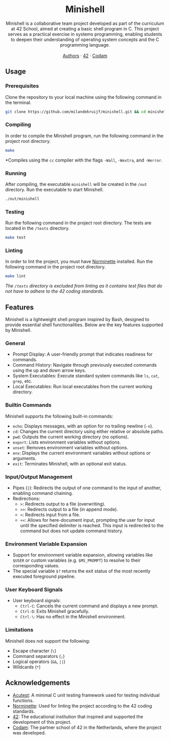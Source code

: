 <h1 align="center"><strong>Minishell</strong></h1>
<div align="center">Minishell is a collaborative team project developed as part of the curriculum at 42 School, aimed at creating a basic shell program in C. This project serves as a practical exercise in systems programming, enabling students to deepen their understanding of operating system concepts and the C programming language.</div>
<br />
<div align="center">
  <a href="AUTHORS.md">Authors</a>
  <span>·</span>
  <a href="https://42.fr">42</a>
  <span>·</span>
  <a href="https://www.codam.nl">Codam</a>
</div>

## Usage

### Prerequisites

Clone the repository to your local machine using the following command in the terminal.

```sh
git clone https://github.com/milandekruijf/minishell.git && cd minishell
```

### Compiling

In order to compile the Minishell program, run the following command in the project root directory.

```sh
make
```

*Compiles using the `cc` compiler with the flags `-Wall`, `-Wextra`, and `-Werror`.

### Running

After compiling, the executable `minishell` will be created in the `/out` directory. Run the executable to start Minishell.

```sh
./out/minishell
```

### Testing

Run the following command in the project root directory.
The tests are located in the `/tests` directory.

```sh
make test
```

### Linting

In order to lint the project, you must have [Norminette](https://github.com/42School/norminette) installed. Run the following command in the project root directory.

```sh
make lint
```

*The `/tests` directory is excluded from linting as it contains test files that do not have to adhere to the 42 coding standards.*

## Features

Minishell is a lightweight shell program inspired by Bash, designed to provide essential shell functionalities. Below are the key features supported by Minishell.

### General

- Prompt Display: A user-friendly prompt that indicates readiness for commands.
- Command History: Navigate through previously executed commands using the up and down arrow keys.
- System Executables: Execute standard system commands like `ls`, `cat`, `grep`, etc.
- Local Executables: Run local executables from the current working directory.

### Builtin Commands

Minishell supports the following built-in commands:

- `echo`: Displays messages, with an option for no trailing newline (`-n`).
- `cd`: Changes the current directory using either relative or absolute paths.
- `pwd`: Outputs the current working directory (no options).
- `export`: Lists environment variables without options.
- `unset`: Removes environment variables without options.
- `env`: Displays the current environment variables without options or arguments.
- `exit`: Terminates Minishell, with an optional exit status.

### Input/Output Management

- Pipes (`|`): Redirects the output of one command to the input of another, enabling command chaining.
- Redirections:
  - `>`: Redirects output to a file (overwriting).
  - `>>`: Redirects output to a file (in append mode).
  - `<`: Redirects input from a file.
  - `<<`: Allows for here-document input, prompting the user for input until the specified delimiter is reached. This input is redirected to the command but does not update command history.

### Environment Variable Expansion

- Support for environment variable expansion, allowing variables like `$USER` or custom variables (e.g. `$MS_PROMPT`) to resolve to their corresponding values.
- The special variable `$?` returns the exit status of the most recently executed foreground pipeline.

### User Keyboard Signals

- User keyboard signals:
  - `Ctrl-C`: Cancels the current command and displays a new prompt.
  - `Ctrl-D`: Exits Minishell gracefully.
  - `Ctrl-\`: Has no effect in the Minishell environment.

### Limitations

Minishell does not support the following:

- Escape character (`\`)
- Command separators (`;`)
- Logical operators (`&&`, `||`)
- Wildcards (`*`)

## Acknowledgements

- [Acutest](https://github.com/mity/acutest): A minimal C unit testing framework used for testing individual functions.
- [Norminette](https://github.com/42School/norminette): Used for linting the project according to the 42 coding standards.
- [42](https://42.fr): The educational institution that inspired and supported the development of this project.
- [Codam](https://www.codam.nl): The partner school of 42 in the Netherlands, where the project was developed.
